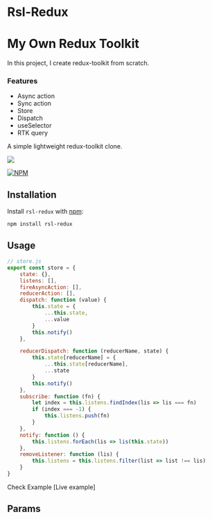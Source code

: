 # Rsl-Redux
# My Own Redux Toolkit
In this project, I create redux-toolkit from scratch.

### Features
- Async action
- Sync action
- Store
- Dispatch
- useSelector
- RTK query


A simple lightweight redux-toolkit clone.


![](https://github.com/rasel-mahmud-dev/rsl-redux/blob/main/public/file.png?raw=true)


[![NPM](https://nodei.co/npm/rsl-redux.png?downloads=true)](https://nodei.co/npm/rsl-redux/)

## Installation

Install `rsl-redux` with [npm](https://www.npmjs.com/):

```
npm install rsl-redux
```

## Usage


```javascript
// store.js
export const store = {
    state: {},
    listens: [],
    fireAsyncAction: [],
    reducerAction: [],
    dispatch: function (value) {
        this.state = {
            ...this.state,
            ...value
        }
        this.notify()
    },

    reducerDispatch: function (reducerName, state) {
        this.state[reducerName] = {
            ...this.state[reducerName],
            ...state
        }
        this.notify()
    },
    subscribe: function (fn) {
        let index = this.listens.findIndex(lis => lis === fn)
        if (index === -1) {
            this.listens.push(fn)
        }
    },
    notify: function () {
        this.listens.forEach(lis => lis(this.state))
    },
    removeListener: function (lis) {
        this.listens = this.listens.filter(list => list !== lis)
    }
}

```

Check Example [Live example]

## Params
